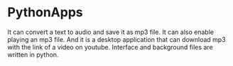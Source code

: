 # PythonApps
It can convert a text to audio and save it as mp3 file. It can also enable playing an mp3 file. And it is a desktop application that can download mp3 with the link of a video on youtube. Interface and background files are written in python.
